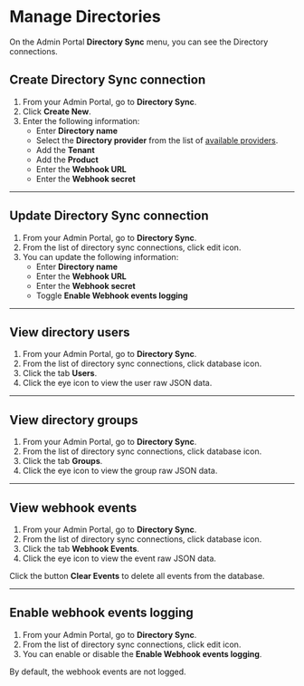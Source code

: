 # Manage Directories

On the Admin Portal **Directory Sync** menu, you can see the Directory connections.

## Create Directory Sync connection

1. From your Admin Portal, go to **Directory Sync**.
2. Click **Create New**.
3. Enter the following information:
   - Enter **Directory name**
   - Select the **Directory provider** from the list of [available providers](../directory-sync/providers/).
   - Add the **Tenant**
   - Add the **Product**
   - Enter the **Webhook URL**
   - Enter the **Webhook secret**

---

## Update Directory Sync connection

1. From your Admin Portal, go to **Directory Sync**.
2. From the list of directory sync connections, click edit icon.
3. You can update the following information:
   - Enter **Directory name**
   - Enter the **Webhook URL**
   - Enter the **Webhook secret**
   - Toggle **Enable Webhook events logging**

---

## View directory users

1. From your Admin Portal, go to **Directory Sync**.
2. From the list of directory sync connections, click database icon.
3. Click the tab **Users**.
4. Click the eye icon to view the user raw JSON data.

---

## View directory groups

1. From your Admin Portal, go to **Directory Sync**.
2. From the list of directory sync connections, click database icon.
3. Click the tab **Groups**.
4. Click the eye icon to view the group raw JSON data.

---

## View webhook events

1. From your Admin Portal, go to **Directory Sync**.
2. From the list of directory sync connections, click database icon.
3. Click the tab **Webhook Events**.
4. Click the eye icon to view the event raw JSON data.

Click the button **Clear Events** to delete all events from the database.

---

## Enable webhook events logging

1. From your Admin Portal, go to **Directory Sync**.
2. From the list of directory sync connections, click edit icon.
3. You can enable or disable the **Enable Webhook events logging**.

By default, the webhook events are not logged.